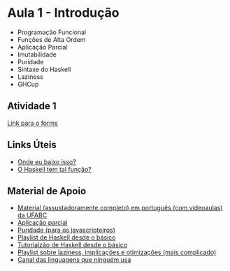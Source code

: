 # Aula 1 - Introdução

- Programação Funcional
- Funções de Alta Ordem
- Aplicação Parcial
- Imutabilidade
- Puridade
- Sintaxe do Haskell
- Laziness
- GHCup

## Atividade 1

[Link para o forms](https://forms.gle/wZwLqLKJVt1vayTw9)

## Links Úteis

- [Onde eu baixo isso?](https://www.haskell.org/ghcup/)
- [O Haskell tem tal função?](https://hoogle.haskell.org/)

## Material de Apoio

- [Material (assustadoramente completo) em português (com videoaulas) da UFABC](https://haskell.pesquisa.ufabc.edu.br/haskell/)
- [Aplicação parcial](https://wiki.haskell.org/Partial_application)
- [Puridade (para os javascripteiros)](https://marcosampellegrini.com/haskell-purity)
- [Playlist de Haskell desde o básico](https://www.youtube.com/watch?v=Vgu82wiiZ90&list=PLe7Ei6viL6jGp1Rfu0dil1JH1SHk9bgDV)
- [Tutorialzão de Haskell desde o básico](http://learnyouahaskell.com/)
- [Playlist sobre laziness, implicações e otimizações (mais complicado)](https://www.youtube.com/watch?v=fSqE-HSh_NU&list=PLyzwHTVJlRc8620PjqbM0x435-6-Gi1Gu)
- [Canal das linguagens que ninguém usa](https://www.youtube.com/@code_report)
